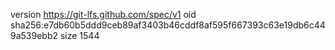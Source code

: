 version https://git-lfs.github.com/spec/v1
oid sha256:e7db60b5ddd9ceb89af3403b46cddf8af595f667393c63e19db6c449a539ebb2
size 1544
